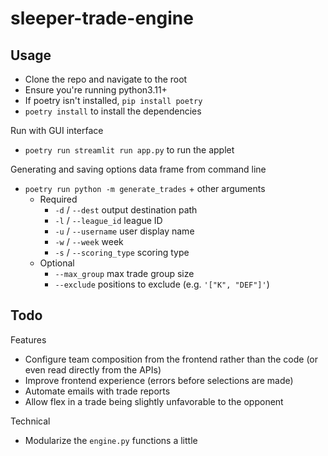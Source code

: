 # sleeper-trade-engine

## Usage

- Clone the repo and navigate to the root
- Ensure you're running python3.11+
- If poetry isn't installed, `pip install poetry`
- `poetry install` to install the dependencies

Run with GUI interface
- `poetry run streamlit run app.py` to run the applet

Generating and saving options data frame from command line
- `poetry run python -m generate_trades` + other arguments
    - Required
        - `-d` / `--dest` output destination path
        - `-l` / `--league_id` league ID
        - `-u` / `--username` user display name
        - `-w` / `--week` week
        - `-s` / `--scoring_type` scoring type
    - Optional
        - `--max_group` max trade group size
        - `--exclude` positions to exclude (e.g. `'["K", "DEF"]'`)

## Todo

Features
- Configure team composition from the frontend rather than the code (or even read directly from the APIs)
- Improve frontend experience (errors before selections are made)
- Automate emails with trade reports
- Allow flex in a trade being slightly unfavorable to the opponent

Technical
- Modularize the `engine.py` functions a little